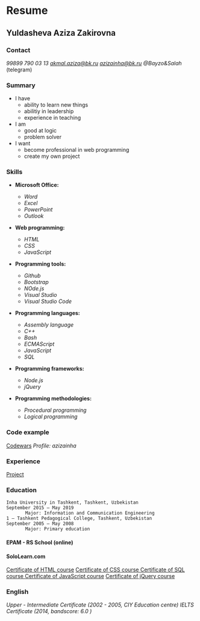 # **Resume**

## __Yuldasheva Aziza Zakirovna__

### **Contact**
*99899 790 03 13*
*akmal.aziza@bk.ru*
*azizainha@bk.ru*
*@Bayzo&Salah* (telegram)

### **Summary**
*  I have
    *  ability to learn new things
    *  abilitiy in leadership
    *  experience in teaching
* I am
     *  good at logic
     *  problem solver
* I want 
     * become professional in web programming
     * create my own project
 
### **Skills**
* **Microsoft Office:** 
    * _Word_ 
    * _Excel_ 
    * _PowerPoint_ 
    * _Outlook_
* **Web programming:**
    * _HTML_
    * _CSS_ 
    * _JavaScript_
* **Programming tools:**
    * _Github_
    * _Bootstrap_ 
    * _NOde.js_ 
    * _Visual Studio_
    * _Visual Studio Code_

* **Programming languages:**
    * _Assembly language_
    * _C++_
    * _Bash_
    * _ECMAScript_
    * _JavaScript_
    * _SQL_

* **Programming frameworks:**
    * _Node.js_
    * _jQuery_

* **Programming methodologies:**
    * _Procedural programming_
    * _Logical programming_

### **Code example**
[Codewars](https://www.codewars.com) 
*Profile: azizainha*                             

### **Experience**
[Project](https://azizainha.github.io/singolo_frontend/#)


### **Education**
    Inha University in Tashkent, Tashkent, Uzbekistan                  September 2015 – May 2019
           Major: Information and Communication Engineering           
    1 – Tashkent Pedagogical College, Tashkent, Uzbekistan             September 2005 – May 2008                
           Major: Primary education                                                        

#### EPAM - RS School (online)
#### SoloLearn.com
[Certificate of HTML course](https://www.sololearn.com/Certificate/1014-11091834/pdf/)
[Certificate of CSS course ](https://www.sololearn.com/Certificate/1023-11091834/pdf/)
[Certificate of SQL course ](https://www.sololearn.com/Certificate/1060-11091834/pdf/)
[Certificate of JavaScript course](https://www.sololearn.com/Certificate/1024-11091834/pdf/)
[Certificate of jQuery course](https://www.sololearn.com/Certificate/1082-11091834/pdf/)

### **English**
   *Upper - Intermediate Certificate (2002 - 2005, CIY Education centre)*
   *IELTS Certificate (2014, bandscore: 6.0 )* 









